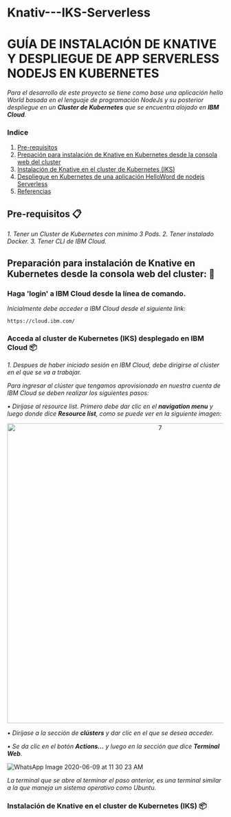 # Knativ---IKS-Serverless
# GUÍA DE INSTALACIÓN DE KNATIVE Y DESPLIEGUE DE APP SERVERLESS NODEJS EN KUBERNETES

_Para el desarrollo de este proyecto se tiene como base una aplicación hello World basada en el lenguaje de programación NodeJs y su posterior despliegue en un **Cluster de Kubernetes** que se encuentra alojado en **IBM Cloud**._

### Indice
1. [Pre-requisitos](#Pre-requisitos-)
2. [Prepación para instalación de Knative en Kubernetes desde la consola web del cluster](#preparación-para-instalación-de-Knative-en-Kubernetes-desde-la-consola-web-del-cluster-)
3. [Instalación de Knative en el cluster de Kubernetes (IKS)](#instalación-de-Knative-en-el-cluster-de-kubernetes-iks-)
4. [Despliegue en Kubernetes de una aplicación HelloWord de nodejs Serverless](#despliegue-en-Kubernetes-de-una-aplicación-helloWord-de-nodejs-serverless-)
5. [Referencias](#Referencias)

## Pre-requisitos 📋

_1. Tener un Cluster de Kubernetes con minimo 3 Pods._
_2. Tener instalado Docker._
_3. Tener CLI de IBM Cloud._


## Preparación para instalación de Knative en Kubernetes desde la consola web del cluster: 🚀

### Haga 'login' a IBM Cloud desde la línea de comando.

_Inicialmente debe acceder a IBM Cloud desde el siguiente link:_

```
https://cloud.ibm.com/
```
### Acceda al cluster de Kubernetes (IKS) desplegado en IBM Cloud 📦


_1.	Despues de haber iniciado sesión en IBM Cloud, debe dirigirse al clúster en el que se va a trabajar._

_Para ingresar al clúster que tengamos aprovisionado en nuestra cuenta de IBM Cloud se deben realizar los siguientes pasos:_

_•	Diríjase al resource list._
_Primero debe dar clic en el **navigation menu** y luego donde dice **Resource list**, como se puede ver en la siguiente imagen:_

<p align="center">
<img width="696" alt="7" src="https://user-images.githubusercontent.com/60987042/76996077-da434b00-691e-11ea-92be-558da48f7d97.PNG">
</p>

_•	Diríjase a la sección de **clústers** y dar clic en el que se desea acceder._

_•	Se da clic en el botón **Actions...** y luego en la sección que dice **Terminal Web**._

![WhatsApp Image 2020-06-09 at 11 30 23 AM](https://user-images.githubusercontent.com/60628267/84174858-bc304700-aa44-11ea-99d7-02065ad676cc.jpeg)

 
_La terminal que se abre al terminar el paso anterior, es una terminal similar a la que maneja un sistema operativo como Ubuntu._

### Instalación de Knative en el cluster de Kubernetes (IKS) 📦
